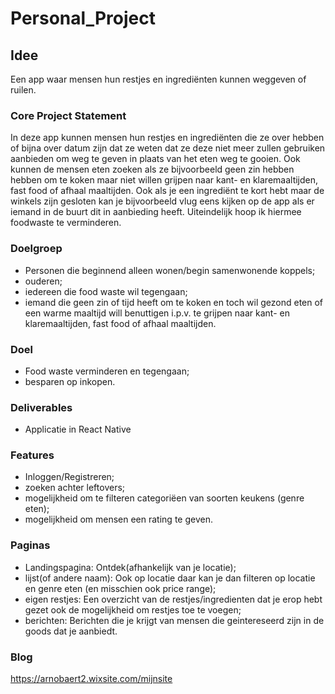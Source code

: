 # Personal_Project

## Idee
Een app waar mensen hun restjes en ingrediënten kunnen weggeven of ruilen.

### Core Project Statement
In deze app kunnen mensen hun restjes en ingrediënten die ze over hebben of bijna over datum zijn dat ze weten dat ze deze niet meer zullen gebruiken aanbieden om weg te geven in plaats van het eten weg te gooien. Ook kunnen de mensen eten zoeken als ze bijvoorbeeld geen zin hebben hebben om te koken maar niet willen grijpen naar kant- en klaremaaltijden, fast food of afhaal maaltijden. Ook als je een ingrediënt te kort hebt maar de winkels zijn gesloten kan je bijvoorbeeld vlug eens kijken op de app als er iemand in de buurt dit in aanbieding heeft. Uiteindelijk hoop ik hiermee foodwaste te verminderen. 

### Doelgroep
- Personen die beginnend alleen wonen/begin samenwonende koppels; 
- ouderen;
- iedereen die food waste wil tegengaan;
- iemand die geen zin of tijd heeft om te koken en toch wil gezond eten of een warme maaltijd will benuttigen i.p.v. te grijpen naar kant- en klaremaaltijden, fast food of afhaal maaltijden.

### Doel
- Food waste verminderen en tegengaan;
- besparen op inkopen. 

### Deliverables
- Applicatie in React Native

### Features
- Inloggen/Registreren;
- zoeken achter leftovers;
- mogelijkheid om te filteren categoriëen van soorten keukens (genre eten);
- mogelijkheid om mensen een rating te geven.

### Paginas
- Landingspagina: Ontdek(afhankelijk van je locatie);
- lijst(of andere naam): Ook op locatie daar kan je dan filteren op locatie en genre eten (en misschien ook price range);
- eigen restjes: Een overzicht van de restjes/ingredienten dat je erop hebt gezet ook de mogelijkheid om restjes toe te voegen;
- berichten: Berichten die je krijgt van mensen die geintereseerd zijn in de goods dat je aanbiedt.

### Blog
https://arnobaert2.wixsite.com/mijnsite
